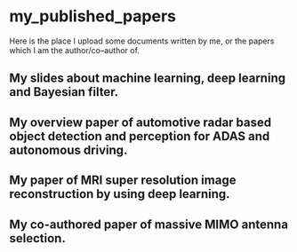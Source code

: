 # my_published_papers

Here is the place I upload some documents written by me, or the papers which I am the author/co–author of.

## My slides about machine learning, deep learning and Bayesian filter.


## My overview paper of automotive radar based object detection and perception for ADAS and autonomous driving.


## My paper of MRI super resolution image reconstruction by using deep learning.


## My co-authored paper of massive MIMO antenna selection.
